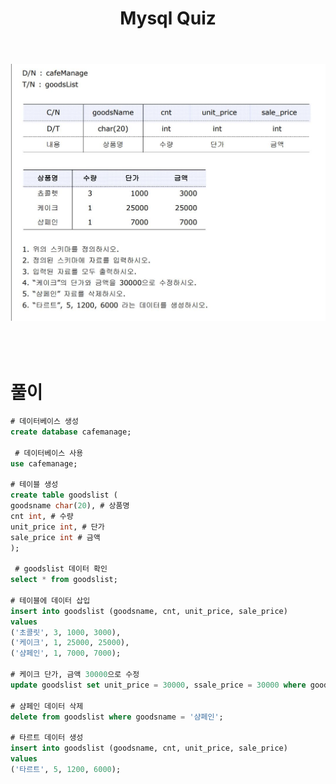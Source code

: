 ﻿---
title: "Mysql Quiz"
tags: mysql문제 mysqlquiz mysql연습문제
categories: Database
---

![quiz](/assets/images/mysqlquiz1.JPG)<br>
<br>
<br>
<br>

# 풀이
```sql
# 데이터베이스 생성
create database cafemanage; 

 # 데이터베이스 사용
use cafemanage;

# 테이블 생성
create table goodslist ( 
goodsname char(20), # 상품명
cnt int, # 수량
unit_price int, # 단가
sale_price int # 금액
); 

 # goodslist 데이터 확인
select * from goodslist;

# 테이블에 데이터 삽입
insert into goodslist (goodsname, cnt, unit_price, sale_price) 
values 
('초콜릿', 3, 1000, 3000),
('케이크', 1, 25000, 25000),
('샴페인', 1, 7000, 7000);

# 케이크 단가, 금액 30000으로 수정
update goodslist set unit_price = 30000, ssale_price = 30000 where goodsname = '케이크';

# 샴페인 데이터 삭제
delete from goodslist where goodsname = '샴페인';

# 타르트 데이터 생성
insert into goodslist (goodsname, cnt, unit_price, sale_price) 
values
('타르트', 5, 1200, 6000);
```
